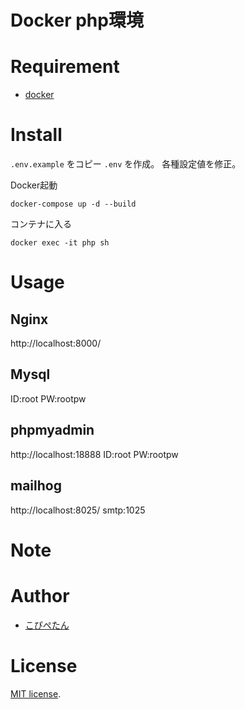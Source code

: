 # Docker php環境

# Requirement
* [docker](https://www.docker.com/)

# Install
`.env.example` をコピー `.env` を作成。
各種設定値を修正。

Docker起動
```
docker-compose up -d --build
```

コンテナに入る
```
docker exec -it php sh
```

# Usage

## Nginx
http://localhost:8000/

## Mysql
ID:root
PW:rootpw

## phpmyadmin
http://localhost:18888
ID:root
PW:rootpw

## mailhog
http://localhost:8025/
smtp:1025

# Note

# Author
* [こぴぺたん](https://twitter.com/c_a_p_engineer)

# License
[MIT license](https://en.wikipedia.org/wiki/MIT_License).
